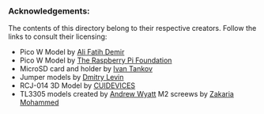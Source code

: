 ### Acknowledgements:

The contents of this directory belong to their respective creators. Follow the links to consult their licensing:

* Pico W Model by [Ali Fatih Demir](https://grabcad.com/ali.fatih.demir-1)
* Pico W Model by [The Raspberry Pi Foundation](https://www.raspberrypi.com/documentation/microcontrollers/raspberry-pi-pico.html)
* MicroSD card and holder by [Ivan Tankov](https://grabcad.com/library/micro_sd_card_and_holder-1)
* Jumper models by [Dmitry Levin](https://grabcad.com/library/jumper-2-54mm-pitch-1)
* RCJ-014 3D Model by [CUIDEVICES](https://www.cuidevices.com/product/resource/digikey3dmodel/rcj-014)
* TL3305 models created by [Andrew Wyatt](https://gitlab.com/kicad/libraries/kicad-packages3D/-/merge_requests/632=)
M2 screews by [Zakaria Mohammed](https://grabcad.com/zakaria.mohammed-5)
